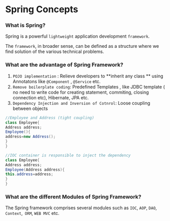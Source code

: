 # Spring Concepts

### What is Spring?

Spring is a powerful `lightweight` application development `framework`. 

The `framework`, in broader sense, can be defined as a structure where we find solution of the various technical problems.


### What are the advantage of Spring Framework?

1. `POJO implementation` : Relieve developers to **inherit any class ** using Annotatons like `@Component` , `@Service` etc. 
2. `Remove boilerplate coding`: Predefined Templates , like JDBC template ( no need to write code for creating statement, commiting, closing connection etc), Hibernate, JPA etc. 
3. `Dependency Injection and Inversion of Cotnrol`: Loose coupling between objects

```java
//Employee and Address (tight coupling)
class Employee{  
Address address;  
Employee(){  
address=new Address();  
}  
}  
```

```java
//IOC container is responsible to inject the dependency
class Employee{  
Address address;  
Employee(Address address){  
this.address=address;  
}  
}  
```
### What are the different Modules of Spring Framework?

The Spring framework comprises several modules such as `IOC`, `AOP`, `DAO`, `Context`,` ORM`, `WEB MVC` etc.